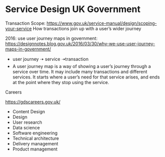 # Service Design UK Government

Transaction Scope: https://www.gov.uk/service-manual/design/scoping-your-service How transactions join up with a user’s wider journey

2016: use user journey maps in government: https://designnotes.blog.gov.uk/2016/03/30/why-we-use-user-journey-maps-in-government/

- user journey 🠢 service 🠢transaction
- A user journey map is a way of showing a user’s journey through a service over time. It may include many transactions and different services. It starts where a user’s need for that service arises, and ends at the point where they stop using the service.  

Careers

https://gdscareers.gov.uk/

- Content Design
- Design
- User research
- Data science
- Software engineering
- Technical architecture
- Delivery management
- Product management



